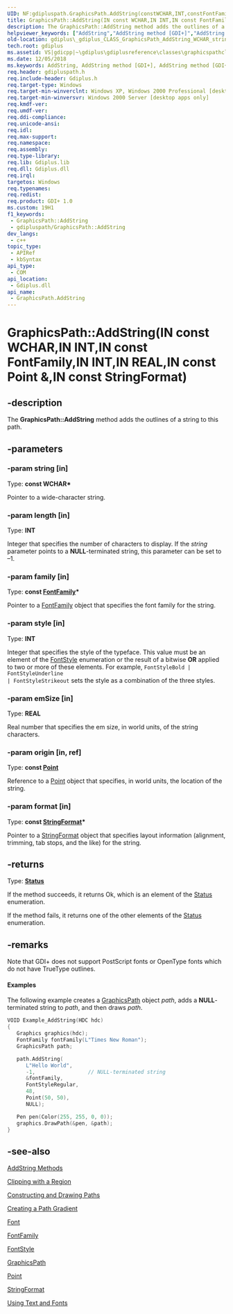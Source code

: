 ```yaml
---
UID: NF:gdipluspath.GraphicsPath.AddString(constWCHAR,INT,constFontFamily,INT,REAL,constPoint&,constStringFormat)
title: GraphicsPath::AddString(IN const WCHAR,IN INT,IN const FontFamily,IN INT,IN REAL,IN const Point &,IN const StringFormat) (gdipluspath.h)
description: The GraphicsPath::AddString method adds the outlines of a string to this path.
helpviewer_keywords: ["AddString","AddString method [GDI+]","AddString method [GDI+]","GraphicsPath class","GraphicsPath class [GDI+]","AddString method","GraphicsPath.AddString","GraphicsPath.AddString(IN const WCHAR","IN INT","IN const FontFamily","IN INT","IN REAL","IN const Point &","IN const StringFormat)","GraphicsPath.AddString(const WCHAR*","INT","const FontFamily*","INT","REAL","const Point&","const StringFormat*)","GraphicsPath::AddString","GraphicsPath::AddString(IN const WCHAR","IN INT","IN const FontFamily","IN INT","IN REAL","IN const Point &","IN const StringFormat)","_gdiplus_CLASS_GraphicsPath_AddString_WCHAR_string_INT_length_FontFamily_family_INT_style_REAL_emSiz","gdiplus._gdiplus_CLASS_GraphicsPath_AddString_WCHAR_string_INT_length_FontFamily_family_INT_style_REAL_emSiz"]
old-location: gdiplus\_gdiplus_CLASS_GraphicsPath_AddString_WCHAR_string_INT_length_FontFamily_family_INT_style_REAL_emSiz.htm
tech.root: gdiplus
ms.assetid: VS|gdicpp|~\gdiplus\gdiplusreference\classes\graphicspathclass\graphicspathmethods\graphicspathaddstringmethods\addstring_58wcharstring_intlength_fontfamilyfamily.htm
ms.date: 12/05/2018
ms.keywords: AddString, AddString method [GDI+], AddString method [GDI+],GraphicsPath class, GraphicsPath class [GDI+],AddString method, GraphicsPath.AddString, GraphicsPath.AddString(IN const WCHAR,IN INT,IN const FontFamily,IN INT,IN REAL,IN const Point &,IN const StringFormat), GraphicsPath.AddString(const WCHAR*,INT,const FontFamily*,INT,REAL,const Point&,const StringFormat*), GraphicsPath::AddString, GraphicsPath::AddString(IN const WCHAR,IN INT,IN const FontFamily,IN INT,IN REAL,IN const Point &,IN const StringFormat), _gdiplus_CLASS_GraphicsPath_AddString_WCHAR_string_INT_length_FontFamily_family_INT_style_REAL_emSiz, gdiplus._gdiplus_CLASS_GraphicsPath_AddString_WCHAR_string_INT_length_FontFamily_family_INT_style_REAL_emSiz
req.header: gdipluspath.h
req.include-header: Gdiplus.h
req.target-type: Windows
req.target-min-winverclnt: Windows XP, Windows 2000 Professional [desktop apps only]
req.target-min-winversvr: Windows 2000 Server [desktop apps only]
req.kmdf-ver: 
req.umdf-ver: 
req.ddi-compliance: 
req.unicode-ansi: 
req.idl: 
req.max-support: 
req.namespace: 
req.assembly: 
req.type-library: 
req.lib: Gdiplus.lib
req.dll: Gdiplus.dll
req.irql: 
targetos: Windows
req.typenames: 
req.redist: 
req.product: GDI+ 1.0
ms.custom: 19H1
f1_keywords:
 - GraphicsPath::AddString
 - gdipluspath/GraphicsPath::AddString
dev_langs:
 - c++
topic_type:
 - APIRef
 - kbSyntax
api_type:
 - COM
api_location:
 - Gdiplus.dll
api_name:
 - GraphicsPath.AddString
---
```


# GraphicsPath::AddString(IN const WCHAR,IN INT,IN const FontFamily,IN INT,IN REAL,IN const Point &,IN const StringFormat)


## -description

The <b>GraphicsPath::AddString</b> method adds the outlines of a string to this path.

## -parameters

### -param string [in]

Type: <b>const WCHAR*</b>

Pointer to a wide-character string.

### -param length [in]

Type: <b>INT</b>

Integer that specifies the number of characters to display. If the <i>string</i> parameter points to a <b>NULL</b>-terminated string, this parameter can be set to –1.

### -param family [in]

Type: <b>const <a href="/windows/desktop/api/gdiplusheaders/nl-gdiplusheaders-fontfamily">FontFamily</a>*</b>

Pointer to a <a href="/windows/desktop/api/gdiplusheaders/nl-gdiplusheaders-fontfamily">FontFamily</a> object that specifies the font family for the string.

### -param style [in]

Type: <b>INT</b>

Integer that specifies the style of the typeface. This value must be an element of the <a href="/windows/desktop/api/gdiplusenums/ne-gdiplusenums-fontstyle">FontStyle</a> enumeration or the result of a bitwise 
					<b>OR</b> applied to two or more of these elements. For example, <code>FontStyleBold | FontStyleUnderline | FontStyleStrikeout</code> sets the style as a combination of the three styles.

### -param emSize [in]

Type: <b>REAL</b>

Real number that specifies the em size, in world units, of the string characters.

### -param origin [in, ref]

Type: <b>const <a href="/windows/desktop/api/gdiplustypes/nl-gdiplustypes-point">Point</a></b>

Reference to a <a href="/windows/desktop/api/gdiplustypes/nl-gdiplustypes-point">Point</a> object that specifies, in world units, the location of the string.

### -param format [in]

Type: <b>const <a href="/windows/desktop/api/gdiplusstringformat/nl-gdiplusstringformat-stringformat">StringFormat</a>*</b>

Pointer to a <a href="/windows/desktop/api/gdiplusstringformat/nl-gdiplusstringformat-stringformat">StringFormat</a> object that specifies layout information (alignment, trimming, tab stops, and the like) for the string.

## -returns

Type: <b><a href="/windows/desktop/api/gdiplustypes/ne-gdiplustypes-status">Status</a></b>

If the method succeeds, it returns Ok, which is an element of the <a href="/windows/desktop/api/gdiplustypes/ne-gdiplustypes-status">Status</a> enumeration.

If the method fails, it returns one of the other elements of the <a href="/windows/desktop/api/gdiplustypes/ne-gdiplustypes-status">Status</a> enumeration.

## -remarks

Note that GDI+ does not support PostScript fonts or OpenType fonts which do not have TrueType outlines. 


#### Examples



The following example creates a <a href="/windows/desktop/api/gdipluspath/nl-gdipluspath-graphicspath">GraphicsPath</a> object <i>path</i>, adds a <b>NULL</b>-terminated string to <i>path</i>, and then draws <i>path</i>.


```cpp
VOID Example_AddString(HDC hdc)
{
   Graphics graphics(hdc);
   FontFamily fontFamily(L"Times New Roman");
   GraphicsPath path;

   path.AddString(
      L"Hello World", 
      -1,                 // NULL-terminated string
      &fontFamily, 
      FontStyleRegular, 
      48, 
      Point(50, 50),
      NULL);

   Pen pen(Color(255, 255, 0, 0));
   graphics.DrawPath(&pen, &path);
}
```

## -see-also

<a href="/windows/desktop/api/gdipluspath/nf-gdipluspath-graphicspath-addstring(inconstwchar_inint_inconstfontfamily_inint_inreal_inconstpoint__inconststringformat)">AddString Methods</a>



<a href="/windows/desktop/gdiplus/-gdiplus-clipping-with-a-region-use">Clipping with a Region</a>



<a href="/windows/desktop/gdiplus/-gdiplus-constructing-and-drawing-paths-use">Constructing and Drawing Paths</a>



<a href="/windows/desktop/gdiplus/-gdiplus-creating-a-path-gradient-use">Creating a Path Gradient</a>



<a href="/windows/desktop/api/gdiplusheaders/nl-gdiplusheaders-font">Font</a>



<a href="/windows/desktop/api/gdiplusheaders/nl-gdiplusheaders-fontfamily">FontFamily</a>



<a href="/windows/desktop/api/gdiplusenums/ne-gdiplusenums-fontstyle">FontStyle</a>



<a href="/windows/desktop/api/gdipluspath/nl-gdipluspath-graphicspath">GraphicsPath</a>



<a href="/windows/desktop/api/gdiplustypes/nl-gdiplustypes-point">Point</a>



<a href="/windows/desktop/api/gdiplusstringformat/nl-gdiplusstringformat-stringformat">StringFormat</a>



<a href="/windows/desktop/gdiplus/-gdiplus-using-text-and-fonts-use">Using Text and Fonts</a>